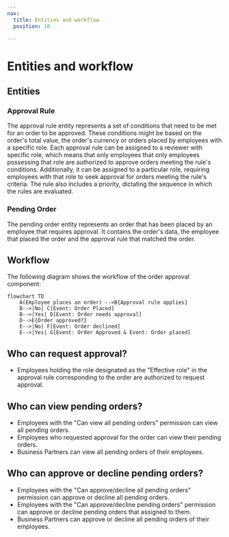 ```yaml
---
nav:
  title: Entities and workflow
  position: 10

---
```



# Entities and workflow

## Entities

### Approval Rule

The approval rule entity represents a set of conditions that need to be met for an order to be approved. These conditions might be based on the order's total value, the order's currency or orders placed by employees with a specific role. Each approval rule can be assigned to a reviewer with specific role, which means that only employees that only employees possessing that role are authorized to approve orders meeting the rule's conditions. Additionally, it can be assigned to a particular role, requiring employees with that role to seek approval for orders meeting the rule's criteria. The rule also includes a priority, dictating the sequence in which the rules are evaluated.

### Pending Order

The pending order entity represents an order that has been placed by an employee that requires approval. It contains the order's data, the employee that placed the order and the approval rule that matched the order.

## Workflow

The following diagram shows the workflow of the order approval component:

```mermaid
flowchart TD
    A(Employee places an order) -->B{Approval rule applies}
    B-->|No| C[Event: Order Placed]
    B-->|Yes| D[Event: Order needs approval]
    D-->E{Order approved?}
    E-->|No| F[Event: Order declined]
    E-->|Yes| G[Event: Order Approved & Event: Order placed]
```

## Who can request approval?

* Employees holding the role designated as the "Effective role" in the approval rule corresponding to the order are authorized to request approval.

## Who can view pending orders?

- Employees with the "Can view all pending orders" permission can view all pending orders.
- Employees who requested approval for the order can view their pending orders.
- Business Partners can view all pending orders of their employees.

## Who can approve or decline pending orders?

- Employees with the "Can approve/decline all pending orders" permission can approve or decline all pending orders.
- Employees with the "Can approve/decline pending orders" permission can approve or decline pending orders that assigned to them.
- Business Partners can approve or decline all pending orders of their employees.